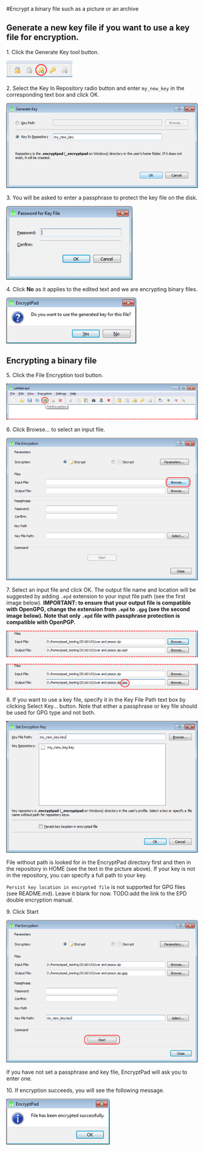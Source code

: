 #Encrypt a binary file such as a picture or an archive

## Generate a new key file if you want to use a key file for encryption.

1\. Click the Generate Key tool button.

![Generate Key tool button](images/generate_key_tool_button.png)

2\. Select the Key In Repository radio button and enter `my_new_key` in the corresponding text box and click OK.

![Generate Key dialogue](images/generate_key_dialog.png)

3\. You will be asked to enter a passphrase to protect the key file on the disk.

![Key File passphrase](images/set_passphrase_for_key.png)

4\. Click **No** as it applies to the edited text and we are encrypting binary files.

![Use new key dialogue](images/use_new_key_dialog.png)

## Encrypting a binary file

5\. Click the File Encryption tool button.

![File Encryption tool button](images/file_encryption_tool_button.png)

6\. Click Browse... to select an input file.

![Browse for input file](images/select_input_file.png) 

7\. Select an input file and click OK. The output file name and location will be suggested by adding `.epd` extension to your input file path (see the first image below). **IMPORTANT: to ensure that your output file is compatible with OpenGPG, change the extension from `.epd` to `.gpg` (see the second image below). Note that only `.epd` file with passphrase protection is compatible with OpenPGP.**

![Suggested output file name](images/input_file_selected.png)

![Renamed to gpg](images/renamed_to_gpg.png)

8\. If you want to use a key file, specify it in the Key File Path text box by clicking Select Key... button. Note that either a passphrase or key file should be used for GPG type and not both.

![Set Key dialogue](images/set_key_dialog.png)

File without path is looked for in the EncryptPad directory first and then in the repository in HOME (see the text in the picture above). If your key is not in the repository, you can specify a full path to your key. 

`Persist key location in encrypted file` is not supported for GPG files (see README.md). Leave it blank for now. TODO:add the link to the EPD double encryption manual.

9\. Click Start

![Start button](images/start_button.png)

If you have not set a passphrase and key file, EncryptPad will ask you to enter one.

10\. If encryption succeeds, you will see the following message.

![Encryption success](images/encryption_success.png)